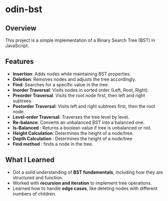 # odin-bst

## Overview
This project is a simple implementation of a Binary Search Tree (BST) in JavaScript.

## Features
- **Insertion**: Adds nodes while maintaining BST properties.
- **Deletion**: Removes nodes and adjusts the tree accordingly.
- **Find**: Searches for a specific value in the tree.
- **Inorder Traversal**: Visits nodes in sorted order (Left, Root, Right).
- **Preorder Traversal**: Visits the root node first, then left and right subtrees.
- **Postorder Traversal**: Visits left and right subtrees first, then the root node.
- **Level-order Traversal**: Traverses the tree level by level.
- **Re-balance**: Converts an unbalanced BST into a balanced one.
- **Is-Balanced** : Returns a boolean value if tree is unbalanced or not.
- **Height Calculation**: Determines the height of a node/tree.
- **Depth Calculation** : Determines the height of a node/tree
- **Find method** : finds a node in the tree.

## What I Learned
- Got a solid understanding of **BST fundamentals**, including how they are structured and function.
- Worked with **recursion and iteration** to implement tree operations.
- Learned how to handle **edge cases**, like deleting nodes with different numbers of children.


